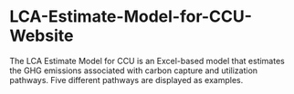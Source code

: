 # LCA-Estimate-Model-for-CCU-Website
 
The LCA Estimate Model for CCU is an Excel-based model that estimates the GHG emissions associated with carbon capture and utilization pathways. Five different pathways are displayed as examples.